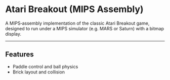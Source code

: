 # Atari Breakout (MIPS Assembly)

A MIPS‐assembly implementation of the classic Atari Breakout game, designed to run under a MIPS simulator (e.g. MARS or Saturn) with a bitmap display.

---

## Features

- Paddle control and ball physics  
- Brick layout and collision